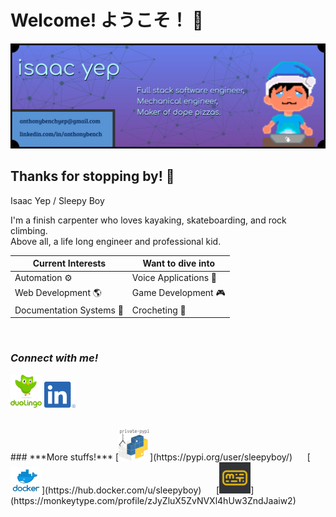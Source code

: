 # Welcome! ようこそ！ 👋

<img alt="GitHub Profile Banner" src="img/banner.png" width="850" />

## Thanks for stopping by! 👾
Isaac Yep / Sleepy Boy

I'm a finish carpenter who loves kayaking, skateboarding, and rock climbing.\
Above all, a life long engineer and professional kid.

| Current Interests | Want to dive into |
|----|----|
| Automation ⚙ | Voice Applications 🎤 |
| Web Development 🌎 | Game Development 🎮 |
| Documentation Systems 📜 | Crocheting 🧶 |

<br />

### ***Connect with me!***
[<img alt="DuoLingo" src="img/duolingo.png" width="50" />](https://www.duolingo.com/profile/TheSleepyBoy)
‎ ‎ ‎ ‎ ‎
[<img alt="LinkedIn" src="img/linkedin.png" width="50" />](https://www.linkedin.com/in/anthonybench/)

<br />

<div style="align:right">
  ### ***More stuffs!***
  [<img alt="PyPi" src="img/pypi.png" width="50" />](https://pypi.org/user/sleepyboy/)
  ‎ ‎ ‎ ‎ ‎
  [<img alt="DockerHub" src="img/docker.png" width="50" />](https://hub.docker.com/u/sleepyboy)
  ‎ ‎ ‎ ‎ ‎
  [<img alt="MonkeyType" src="img/monkeytype.png" width="50" />](https://monkeytype.com/profile/zJyZluX5ZvNVXl4hUw3ZndJaaiw2)
  </div>